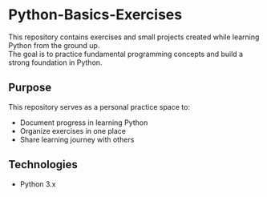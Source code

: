 # Python-Basics-Exercises

This repository contains exercises and small projects created while learning Python from the ground up.  
The goal is to practice fundamental programming concepts and build a strong foundation in Python.

## Purpose
This repository serves as a personal practice space to:
- Document progress in learning Python  
- Organize exercises in one place  
- Share learning journey with others  

## Technologies
- Python 3.x  
